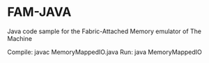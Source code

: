 # FAM-JAVA
Java code sample for the Fabric-Attached Memory emulator of The Machine

Compile:
javac MemoryMappedIO.java
Run:
java MemoryMappedIO
